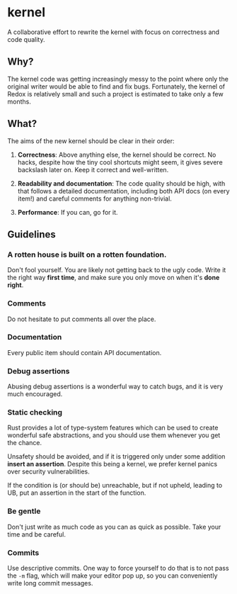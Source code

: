 # kernel

A collaborative effort to rewrite the kernel with focus on correctness and code
quality.

## Why?

The kernel code was getting increasingly messy to the point where only the
original writer would be able to find and fix bugs. Fortunately, the kernel of
Redox is relatively small and such a project is estimated to take only a few
months.

## What?

The aims of the new kernel should be clear in their order:

1. **Correctness**: Above anything else, the kernel should be correct. No hacks,
despite how the tiny cool shortcuts might seem, it gives severe backslash later
on. Keep it correct and well-written.

2. **Readability and documentation**: The code quality should be high, with that
follows a detailed documentation, including both API docs (on every item!) and
careful comments for anything non-trivial.

3. **Performance**: If you can, go for it.

## Guidelines

### A rotten house is built on a rotten foundation.

Don't fool yourself. You are likely not getting back to the ugly code. Write it
the right way **first time**, and make sure you only move on when it's
**done right**.

### Comments

Do not hesitate to put comments all over the place.

### Documentation

Every public item should contain API documentation.

### Debug assertions

Abusing debug assertions is a wonderful way to catch bugs, and it is very much
encouraged.

### Static checking

Rust provides a lot of type-system features which can be used to create
wonderful safe abstractions, and you should use them whenever you get the chance.

Unsafety should be avoided, and if it is triggered only under some addition
**insert an assertion**. Despite this being a kernel, we prefer kernel panics
over security vulnerabilities.

If the condition is (or should be) unreachable, but if not upheld, leading to
UB, put an assertion in the start of the function.

### Be gentle

Don't just write as much code as you can as quick as possible. Take your time
and be careful.

### Commits

Use descriptive commits. One way to force yourself to do that is to not pass the
`-m` flag, which will make your editor pop up, so you can conveniently write long
commit messages.
